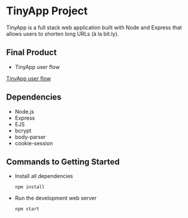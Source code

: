 # TinyApp Project

TinyApp is a full stack web application built with Node and Express that allows users to shorten long URLs (à la bit.ly).

## Final Product

- TinyApp user flow

[TinyApp user flow](https://user-images.githubusercontent.com/35424606/151458932-cc7b5d82-59e8-439b-be8d-cacfd89ad2cc.mov)


## Dependencies

- Node.js
- Express
- EJS
- bcrypt
- body-parser
- cookie-session

## Commands to Getting Started

- Install all dependencies 

   `npm install`

- Run the development web server

   `npm start` 
